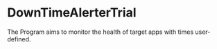 # DownTimeAlerterTrial
The Program aims to monitor the health of target apps with times user-defined.
